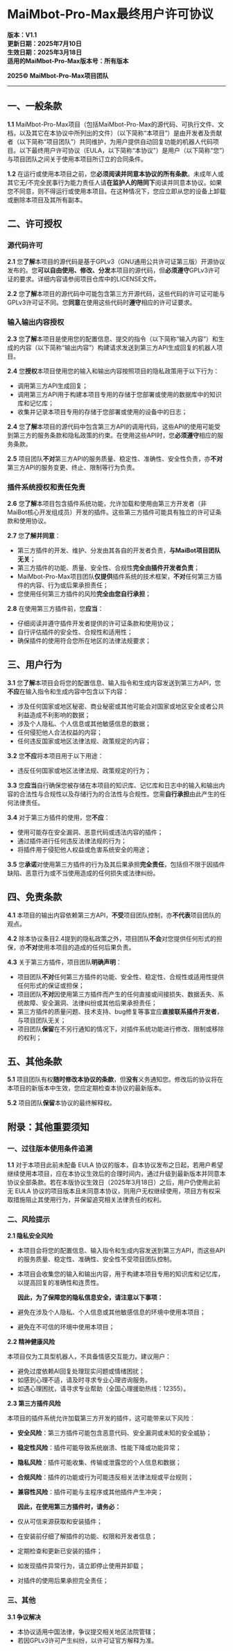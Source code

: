 # **MaiMbot-Pro-Max最终用户许可协议**  
**版本：V1.1**  
**更新日期：2025年7月10日**  
**生效日期：2025年3月18日**  
**适用的MaiMbot-Pro-Max版本号：所有版本**   

**2025© MaiMbot-Pro-Max项目团队**

---

## 一、一般条款

**1.1** MaiMbot-Pro-Max项目（包括MaiMbot-Pro-Max的源代码、可执行文件、文档，以及其它在本协议中所列出的文件）（以下简称“本项目”）是由开发者及贡献者（以下简称“项目团队”）共同维护，为用户提供自动回复功能的机器人代码项目。以下最终用户许可协议（EULA，以下简称“本协议”）是用户（以下简称“您”）与项目团队之间关于使用本项目所订立的合同条件。

**1.2** 在运行或使用本项目之前，您**必须阅读并同意本协议的所有条款**。未成年人或其它无/不完全民事行为能力责任人请**在监护人的陪同下**阅读并同意本协议。如果您不同意，则不得运行或使用本项目。在这种情况下，您应立即从您的设备上卸载或删除本项目及其所有副本。


## 二、许可授权

### 源代码许可
**2.1** 您**了解**本项目的源代码是基于GPLv3（GNU通用公共许可证第三版）开源协议发布的。您**可以自由使用、修改、分发**本项目的源代码，但**必须遵守**GPLv3许可证的要求。详细内容请参阅项目仓库中的LICENSE文件。

**2.2** 您**了解**本项目的源代码中可能包含第三方开源代码，这些代码的许可证可能与GPLv3许可证不同。您**同意**在使用这些代码时**遵守**相应的许可证要求。


### 输入输出内容授权

**2.3** 您**了解**本项目是使用您的配置信息、提交的指令（以下简称“输入内容”）和生成的内容（以下简称“输出内容”）构建请求发送到第三方API生成回复的机器人项目。

**2.4** 您**授权**本项目使用您的输入和输出内容按照项目的隐私政策用于以下行为：
   - 调用第三方API生成回复；
   - 调用第三方API用于构建本项目专用的存储于您部署或使用的数据库中的知识库和记忆库；
   - 收集并记录本项目专用的存储于您部署或使用的设备中的日志；

**2.4** 您**了解**本项目的源代码中包含第三方API的调用代码，这些API的使用可能受到第三方的服务条款和隐私政策的约束。在使用这些API时，您**必须遵守**相应的服务条款。

**2.5** 项目团队**不对**第三方API的服务质量、稳定性、准确性、安全性负责，亦**不对**第三方API的服务变更、终止、限制等行为负责。


### 插件系统授权和责任免责

**2.6** 您**了解**本项目包含插件系统功能，允许加载和使用由第三方开发者（非MaiBot核心开发组成员）开发的插件。这些第三方插件可能具有独立的许可证条款和使用协议。

**2.7** 您**了解并同意**：
   - 第三方插件的开发、维护、分发由其各自的开发者负责，**与MaiBot项目团队无关**；
   - 第三方插件的功能、质量、安全性、合规性**完全由插件开发者负责**；
   - MaiMbot-Pro-Max项目团队**仅提供**插件系统的技术框架，**不对**任何第三方插件的内容、行为或后果承担责任；
   - 您使用任何第三方插件的风险**完全由您自行承担**；

**2.8** 在使用第三方插件前，您**应当**：
   - 仔细阅读并遵守插件开发者提供的许可证条款和使用协议；
   - 自行评估插件的安全性、合规性和适用性；
   - 确保插件的使用符合您所在地区的法律法规要求；


## 三、用户行为

**3.1** 您**了解**本项目会将您的配置信息、输入指令和生成内容发送到第三方API，您**不应**在输入指令和生成内容中包含以下内容：
   - 涉及任何国家或地区秘密、商业秘密或其他可能会对国家或地区安全或者公共利益造成不利影响的数据；
   - 涉及个人隐私、个人信息或其他敏感信息的数据；
   - 任何侵犯他人合法权益的内容；
   - 任何违反国家或地区法律法规、政策规定的内容；

**3.2** 您**不应**将本项目用于以下用途：
  - 违反任何国家或地区法律法规、政策规定的行为；

**3.3** 您**应当**自行确保您被存储在本项目的知识库、记忆库和日志中的输入和输出内容的合法性与合规性以及存储行为的合法性与合规性。您需**自行承担**由此产生的任何法律责任。

**3.4** 对于第三方插件的使用，您**不应**：
   - 使用可能存在安全漏洞、恶意代码或违法内容的插件；
   - 通过插件进行任何违反法律法规的行为；
   - 将插件用于侵犯他人权益或危害系统安全的用途；

**3.5** 您**承诺**对使用第三方插件的行为及其后果承担**完全责任**，包括但不限于因插件缺陷、恶意行为或不当使用造成的任何损失或法律纠纷。



## 四、免责条款

**4.1** 本项目的输出内容依赖第三方API，**不受**项目团队控制，亦**不代表**项目团队的观点。

**4.2** 除本协议条目2.4提到的隐私政策之外，项目团队**不会**对您提供任何形式的担保，亦**不对**使用本项目的造成的任何后果负责。

**4.3** 关于第三方插件，项目团队**明确声明**：
   - 项目团队**不对**任何第三方插件的功能、安全性、稳定性、合规性或适用性提供任何形式的保证或担保；
   - 项目团队**不对**因使用第三方插件而产生的任何直接或间接损失、数据丢失、系统故障、安全漏洞、法律纠纷或其他后果承担责任；
   - 第三方插件的质量问题、技术支持、bug修复等事宜应**直接联系插件开发者**，与项目团队无关；
   - 项目团队**保留**在不另行通知的情况下，对插件系统功能进行修改、限制或移除的权利；

## 五、其他条款

**5.1** 项目团队有权**随时修改本协议的条款**，但**没有**义务通知您。修改后的协议将在本项目的新版本中生效，您应定期检查本协议的最新版本。

**5.2** 项目团队**保留**本协议的最终解释权。


## 附录：其他重要须知

### 一、过往版本使用条件追溯

**1.1** 对于本项目此前未配备 EULA 协议的版本，自本协议发布之日起，若用户希望继续使用本项目，应在本协议生效后的合理时间内，通过升级到最新版本并同意本协议全部条款。若在本版协议生效日（2025年3月18日）之后，用户仍使用此前无 EULA 协议的项目版本且未同意本协议，则用户无权继续使用，项目方有权采取措施阻止其使用行为，并保留追究相关法律责任的权利。


### 二、风险提示

**2.1 隐私安全风险** 

   - 本项目会将您的配置信息、输入指令和生成内容发送到第三方API，而这些API的服务质量、稳定性、准确性、安全性不受项目团队控制。
   - 本项目会收集您的输入和输出内容，用于构建本项目专用的知识库和记忆库，以提高回复的准确性和连贯性。

      **因此，为了保障您的隐私信息安全，请注意以下事项：**

   - 避免在涉及个人隐私、个人信息或其他敏感信息的环境中使用本项目；
   - 避免在不可信的环境中使用本项目；

**2.2 精神健康风险** 

本项目仅为工具型机器人，不具备情感交互能力。建议用户：
   - 避免过度依赖AI回复处理现实问题或情绪困扰；  
   - 如感到心理不适，请及时寻求专业心理咨询服务。 
   - 如遇心理困扰，请寻求专业帮助（全国心理援助热线：12355）。   

**2.3 第三方插件风险**

本项目的插件系统允许加载第三方开发的插件，这可能带来以下风险：
   - **安全风险**：第三方插件可能包含恶意代码、安全漏洞或未知的安全威胁；
   - **稳定性风险**：插件可能导致系统崩溃、性能下降或功能异常；
   - **隐私风险**：插件可能收集、传输或泄露您的个人信息和数据；
   - **合规风险**：插件的功能或行为可能违反相关法律法规或平台规则；
   - **兼容性风险**：插件可能与主程序或其他插件产生冲突；

      **因此，在使用第三方插件时，请务必：**

   - 仅从可信来源获取和安装插件；
   - 在安装前仔细了解插件的功能、权限和开发者信息；
   - 定期检查和更新已安装的插件；
   - 如发现插件异常行为，请立即停止使用并卸载；
   - 对插件的使用后果承担完全责任；   

### 三、其他
**3.1 争议解决**
   - 本协议适用中国法律，争议提交相关地区法院管辖；  
   - 若因GPLv3许可产生纠纷，以许可证官方解释为准。  
